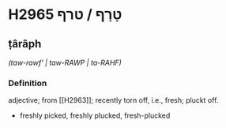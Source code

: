 # H2965 טָרָף / טרף

## ṭârâph

_(taw-rawf' | taw-RAWP | ta-RAHF)_

### Definition

adjective; from [[H2963]]; recently torn off, i.e., fresh; pluckt off.

- freshly picked, freshly plucked, fresh-plucked
